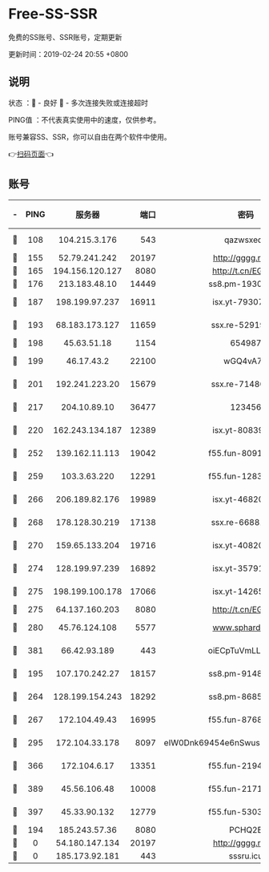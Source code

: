 # Free-SS-SSR

免费的SS账号、SSR账号，定期更新

更新时间：2019-02-24 20:55 +0800

## 说明

状态     ：🙂 - 良好 🙁 - 多次连接失败或连接超时

PING值   ：不代表真实使用中的速度，仅供参考。

账号兼容SS、SSR，你可以自由在两个软件中使用。

👉[扫码页面](https://liesauer.github.io/free-ss-ssr.github.io/)👈

## 账号

|-|PING|服务器|端口|密码|加密方式|区域|
|:----:|:----:|:-----:|-----:|:----:|:----:|:----:|
|🙂|108|104.215.3.176|543|qazwsxedc|aes-256-gcm|JP|
|🙂|155|52.79.241.242|20197|http://gggg.rocks|chacha20|KR|
|🙂|165|194.156.120.127|8080|http://t.cn/EGJIyrl|rc4-md5|RU|
|🙂|176|213.183.48.10|14449|ss8.pm-19302630|rc4-md5|RU|
|🙂|187|198.199.97.237|16911|isx.yt-79307511|aes-256-cfb|US|
|🙂|193|68.183.173.127|11659|ssx.re-52919740|aes-256-cfb|US|
|🙂|198|45.63.51.18|1154|654987|chacha20|US|
|🙂|199|46.17.43.2|22100|wGQ4vA7D|aes-256-gcm|RU|
|🙂|201|192.241.223.20|15679|ssx.re-71480022|aes-256-cfb|US|
|🙂|217|204.10.89.10|36477|123456|aes-256-cfb|US|
|🙂|220|162.243.134.187|12389|isx.yt-80839009|aes-256-cfb|US|
|🙂|252|139.162.11.113|19042|f55.fun-80913463|aes-256-cfb|SG|
|🙂|259|103.3.63.220|12291|f55.fun-12834026|aes-256-cfb|SG|
|🙂|266|206.189.82.176|19989|isx.yt-46820019|aes-256-cfb|SG|
|🙂|268|178.128.30.219|17138|ssx.re-66881258|aes-256-cfb|SG|
|🙂|270|159.65.133.204|19716|isx.yt-40820424|aes-256-cfb|SG|
|🙂|274|128.199.97.239|16892|isx.yt-35791266|aes-256-cfb|SG|
|🙂|275|198.199.100.178|17066|isx.yt-14265222|aes-256-cfb|US|
|🙂|275|64.137.160.203|8080|http://t.cn/EGJIyrl|rc4-md5|CA|
|🙂|280|45.76.124.108|5577|www.sphard.com|aes-256-cfb|AU|
|🙂|381|66.42.93.189|443|oiECpTuVmLLxk4Ts|aes-256-cfb|US|
|🙂|195|107.170.242.27|18157|ss8.pm-91485344|aes-256-cfb|US|
|🙂|264|128.199.154.243|18292|ss8.pm-86852078|aes-256-cfb|SG|
|🙂|267|172.104.49.43|16995|f55.fun-87684540|aes-256-cfb|SG|
|🙂|295|172.104.33.178|8097|eIW0Dnk69454e6nSwuspv9DmS201tQ0D|aes-256-cfb|SG|
|🙂|366|172.104.6.17|13351|f55.fun-21946143|aes-256-cfb|US|
|🙂|389|45.56.106.48|10008|f55.fun-21710471|aes-256-cfb|US|
|🙂|397|45.33.90.132|12779|f55.fun-53037025|aes-256-cfb|US|
|🙁|194|185.243.57.36|8080|PCHQ2E|rc4-md5|US|
|🙁|0|54.180.147.134|20197|http://gggg.rocks|chacha20|KR|
|🙁|0|185.173.92.181|443|sssru.icu|rc4-md5|RU|
